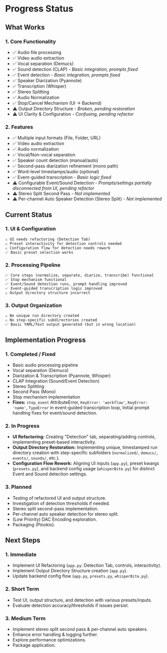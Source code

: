 # Progress Status

## What Works

### 1. Core Functionality
- ✅ Audio file processing
- ✅ Video audio extraction
- ✅ Vocal separation (Demucs)
- ✅ Sound detection (CLAP) - *Basic integration, prompts fixed*
- ✅ Event detection - *Basic integration, prompts fixed*
- ✅ Speaker Diarization (Pyannote)
- ✅ Transcription (Whisper)
- ✅ Stereo Splitting
- ✅ Audio Normalization
- ✅ Stop/Cancel Mechanism (UI -> Backend)
- ⚠️ Output Directory Structure - *Broken, pending restoration*
- ⚠️ UI Clarity & Configuration - *Confusing, pending refactor*

### 2. Features
- ✅ Multiple input formats (File, Folder, URL)
- ✅ Video audio extraction
- ✅ Audio normalization
- ✅ Vocal/Non-vocal separation
- ✅ Speaker count detection (manual/auto)
- ✅ Second-pass diarization refinement (mono path)
- ✅ Word-level timestamps/audio (optional)
- ✅ Event-guided transcription - *Basic logic fixed*
- ⚠️ Configurable Event/Sound Detection - *Prompts/settings partially disconnected from UI, pending refactor*
- ⚠️ Stereo Split Second Pass - *Not implemented*
- ⚠️ Per-channel Auto Speaker Detection (Stereo Split) - *Not implemented*

## Current Status

### 1. UI & Configuration
```status
⚠️ UI needs refactoring (Detection Tab)
⚠️ Preset interactivity for detection controls needed
⚠️ Configuration flow for detection needs rework
✅ Basic preset selection works
```

### 2. Processing Pipeline
```status
✅ Core steps (normalize, separate, diarize, transcribe) functional
✅ Stop mechanism functional
✅ Event/Sound detection runs, prompt handling improved
✅ Event-guided transcription logic improved
⚠️ Output directory structure incorrect
```

### 3. Output Organization
```status
⚠️ No unique run directory created
⚠️ No step-specific subdirectories created
✅ Basic YAML/Text output generated (but in wrong location)
```

## Implementation Progress

### 1. Completed / Fixed
- Basic audio processing pipeline
- Vocal separation (Demucs)
- Diarization & Transcription (Pyannote, Whisper)
- CLAP Integration (Sound/Event Detection)
- Stereo Splitting
- Second Pass (Mono)
- Stop mechanism implementation
- **Fixes:** `stop_event` AttributeError, `KeyError: 'workflow'`, `KeyError: 'name'`, `TypeError` in event-guided transcription loop, Initial prompt handling fixes for event/sound detection.

### 2. In Progress
- **UI Refactoring:** Creating "Detection" tab, separating/adding controls, implementing preset-based interactivity.
- **Output Directory Restoration:** Implementing unique, timestamped run directory creation with step-specific subfolders (`normalized/`, `demucs/`, `events/`, `sounds/`, etc.).
- **Configuration Flow Rework:** Aligning UI inputs (`app.py`), preset kwargs (`presets.py`), and backend config usage (`whisperBite.py`) for distinct Event and Sound detection settings.

### 3. Planned
- Testing of refactored UI and output structure.
- Investigation of detection thresholds if needed.
- Stereo split second-pass implementation.
- Per-channel auto speaker detection for stereo split.
- (Low Priority) DAC Encoding exploration.
- Packaging (Pinokio).

## Next Steps

### 1. Immediate
- Implement UI Refactoring (`app.py`: Detection Tab, controls, interactivity).
- Implement Output Directory Structure creation (`app.py`).
- Update backend config flow (`app.py`, `presets.py`, `whisperBite.py`).

### 2. Short Term
- Test UI, output structure, and detection with various presets/inputs.
- Evaluate detection accuracy/thresholds if issues persist.

### 3. Medium Term
- Implement stereo split second pass & per-channel auto speakers.
- Enhance error handling & logging further.
- Explore performance optimizations.
- Package application.